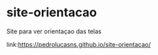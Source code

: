 # site-orientacao
 Site para ver orientaçao das telas

 link:https://pedrolucasns.github.io/site-orientacao/

